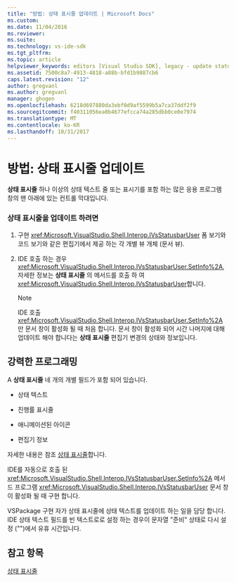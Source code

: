 ```yaml
---
title: "방법: 상태 표시줄 업데이트 | Microsoft Docs"
ms.custom: 
ms.date: 11/04/2016
ms.reviewer: 
ms.suite: 
ms.technology: vs-ide-sdk
ms.tgt_pltfrm: 
ms.topic: article
helpviewer_keywords: editors [Visual Studio SDK], legacy - update status bar
ms.assetid: 7500c8a7-4913-4818-a88b-bfd1b9887cb6
caps.latest.revision: "12"
author: gregvanl
ms.author: gregvanl
manager: ghogen
ms.openlocfilehash: 6218d697880da3ebf0d9af5599b5a7ca37ddf2f9
ms.sourcegitcommit: f40311056ea0b4677efcca74a285dbb0ce0e7974
ms.translationtype: MT
ms.contentlocale: ko-KR
ms.lasthandoff: 10/31/2017
---
```

# <a name="how-to-update-the-status-bar"></a>방법: 상태 표시줄 업데이트
**상태 표시줄** 하나 이상의 상태 텍스트 줄 또는 표시기를 포함 하는 많은 응용 프로그램 창의 맨 아래에 있는 컨트롤 막대입니다.  
  
### <a name="to-update-the-status-bar"></a>상태 표시줄을 업데이트 하려면  
  
1.  구현 <xref:Microsoft.VisualStudio.Shell.Interop.IVsStatusbarUser> 폼 보기와 코드 보기와 같은 편집기에서 제공 하는 각 개별 뷰 개체 (문서 뷰).  
  
2.  IDE 호출 하는 경우 <xref:Microsoft.VisualStudio.Shell.Interop.IVsStatusbarUser.SetInfo%2A>, 자세한 정보는 **상태 표시줄** 의 메서드를 호출 하 여 <xref:Microsoft.VisualStudio.Shell.Interop.IVsStatusbarUser>합니다.  
  
    > [!NOTE]
    >  IDE 호출 <xref:Microsoft.VisualStudio.Shell.Interop.IVsStatusbarUser.SetInfo%2A> 만 문서 창이 활성화 될 때 처음 합니다. 문서 창이 활성화 되어 시간 나머지에 대해 업데이트 해야 합니다는 **상태 표시줄** 편집기 변경의 상태와 정보입니다.  
  
## <a name="robust-programming"></a>강력한 프로그래밍  
 A **상태 표시줄** 네 개의 개별 필드가 포함 되어 있습니다.  
  
-   상태 텍스트  
  
-   진행률 표시줄  
  
-   애니메이션된 아이콘  
  
-   편집기 정보  
  
 자세한 내용은 참조 [상태 표시줄](/cpp/mfc/status-bars)합니다.  
  
 IDE를 자동으로 호출 된 <xref:Microsoft.VisualStudio.Shell.Interop.IVsStatusbarUser.SetInfo%2A> 메서드 프로그램 <xref:Microsoft.VisualStudio.Shell.Interop.IVsStatusbarUser> 문서 창이 활성화 될 때 구현 합니다.  
  
 VSPackage 구현 자가 상태 표시줄에 상태 텍스트를 업데이트 하는 일을 담당 합니다. IDE 상태 텍스트 필드를 빈 텍스트로로 설정 하는 경우이 문자열 "준비" 상태로 다시 설정 ("")에서 유휴 시간입니다.  
  
## <a name="see-also"></a>참고 항목  
 [상태 표시줄](/cpp/mfc/status-bars)